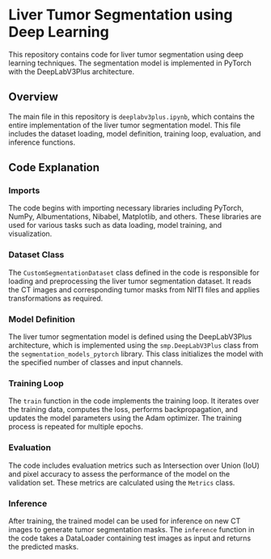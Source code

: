 # Liver Tumor Segmentation using Deep Learning

This repository contains code for liver tumor segmentation using deep learning techniques. The segmentation model is implemented in PyTorch with the DeepLabV3Plus architecture.

## Overview

The main file in this repository is `deeplabv3plus.ipynb`, which contains the entire implementation of the liver tumor segmentation model. This file includes the dataset loading, model definition, training loop, evaluation, and inference functions.

## Code Explanation

### Imports

The code begins with importing necessary libraries including PyTorch, NumPy, Albumentations, Nibabel, Matplotlib, and others. These libraries are used for various tasks such as data loading, model training, and visualization.

### Dataset Class

The `CustomSegmentationDataset` class defined in the code is responsible for loading and preprocessing the liver tumor segmentation dataset. It reads the CT images and corresponding tumor masks from NIfTI files and applies transformations as required.

### Model Definition

The liver tumor segmentation model is defined using the DeepLabV3Plus architecture, which is implemented using the `smp.DeepLabV3Plus` class from the `segmentation_models_pytorch` library. This class initializes the model with the specified number of classes and input channels.

### Training Loop

The `train` function in the code implements the training loop. It iterates over the training data, computes the loss, performs backpropagation, and updates the model parameters using the Adam optimizer. The training process is repeated for multiple epochs.

### Evaluation

The code includes evaluation metrics such as Intersection over Union (IoU) and pixel accuracy to assess the performance of the model on the validation set. These metrics are calculated using the `Metrics` class.

### Inference

After training, the trained model can be used for inference on new CT images to generate tumor segmentation masks. The `inference` function in the code takes a DataLoader containing test images as input and returns the predicted masks.
